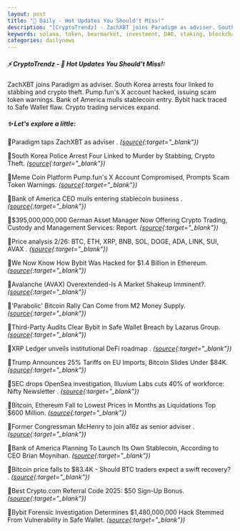 ```yaml
---
layout: post
title: "🌌 Daily - Hot Updates You Should't Miss!"
description: "[CryptoTrendz] - ZachXBT joins Paradigm as adviser. South Korea arrests four linked to stabbing and crypto theft. Pump.fun's X account hacked, issuing scam token warnings. Bank of America mulls stablecoin entry. Bybit hack traced to Safe Wallet flaw. Crypto trading services expand."
keywords: solana, token, bearmarket, investment, DAO, staking, blockchain, dapps, airdrop, protocol
categories: dailynews
---
```


##### ⚡ CryptoTrendz - 📌 *Hot Updates You Should't Miss!:*

ZachXBT joins Paradigm as adviser. South Korea arrests four linked to stabbing and crypto theft. Pump.fun's X account hacked, issuing scam token warnings. Bank of America mulls stablecoin entry. Bybit hack traced to Safe Wallet flaw. Crypto trading services expand.

##### ✨ *Let's explore a little:*


🔹Paradigm taps ZachXBT as adviser . *([source](https://s.avyag.com/sbt5){:target="_blank"})*

🔹South Korea Police Arrest Four Linked to Murder by Stabbing, Crypto Theft. *([source](https://s.avyag.com/thfr){:target="_blank"})*

🔹Meme Coin Platform Pump.fun's X Account Compromised, Prompts Scam Token Warnings. *([source](https://s.avyag.com/tacd){:target="_blank"})*

🔹Bank of America CEO mulls entering stablecoin business . *([source](https://s.avyag.com/03ot){:target="_blank"})*

🔹$395,000,000,000 German Asset Manager Now Offering Crypto Trading, Custody and Management Services: Report. *([source](https://s.avyag.com/t3m0){:target="_blank"})*

🔹Price analysis 2/26: BTC, ETH, XRP, BNB, SOL, DOGE, ADA, LINK, SUI, AVAX . *([source](https://s.avyag.com/0q09){:target="_blank"})*

🔹We Now Know How Bybit Was Hacked for $1.4 Billion in Ethereum. *([source](https://s.avyag.com/jtzw){:target="_blank"})*

🔹Avalanche (AVAX) Overextended-Is A Market Shakeup Imminent?. *([source](https://s.avyag.com/trub){:target="_blank"})*

🔹'Parabolic' Bitcoin Rally Can Come from M2 Money Supply. *([source](https://s.avyag.com/31cb){:target="_blank"})*

🔹Third-Party Audits Clear Bybit in Safe Wallet Breach by Lazarus Group. *([source](https://s.avyag.com/4vwk){:target="_blank"})*

🔹XRP Ledger unveils institutional DeFi roadmap . *([source](https://s.avyag.com/1y4x){:target="_blank"})*

🔹Trump Announces 25% Tariffs on EU Imports, Bitcoin Slides Under $84K. *([source](https://s.avyag.com/pclr){:target="_blank"})*

🔹SEC drops OpenSea investigation, Illuvium Labs cuts 40% of workforce: Nifty Newsletter . *([source](https://s.avyag.com/v461){:target="_blank"})*

🔹Bitcoin, Ethereum Fall to Lowest Prices in Months as Liquidations Top $600 Million. *([source](https://s.avyag.com/3xwl){:target="_blank"})*

🔹Former Congressman McHenry to join a16z as senior adviser . *([source](https://s.avyag.com/r2ww){:target="_blank"})*

🔹Bank of America Planning To Launch Its Own Stablecoin, According to CEO Brian Moynihan. *([source](https://s.avyag.com/1yqi){:target="_blank"})*

🔹Bitcoin price falls to $83.4K - Should BTC traders expect a swift recovery? . *([source](https://s.avyag.com/2wwi){:target="_blank"})*

🔹Best Crypto.com Referral Code 2025: $50 Sign-Up Bonus. *([source](https://s.avyag.com/b56a){:target="_blank"})*

🔹Bybit Forensic Investigation Determines $1,480,000,000 Hack Stemmed From Vulnerability in Safe Wallet. *([source](https://s.avyag.com/jmcr){:target="_blank"})*
